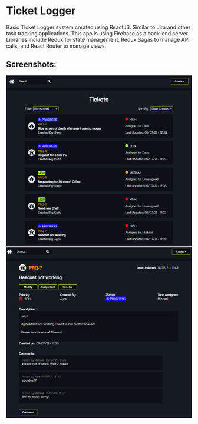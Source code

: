 # Ticket Logger

Basic Ticket Logger system created using ReactJS. Similar to Jira and other task tracking applications. This app is using Firebase as a back-end server. Libraries include Redux for state management, Redux Sagas to manage API calls, and React Router to manage views.

## Screenshots:

<img src="gh-screenshots/s1.PNG" />
<img src="gh-screenshots/s2.PNG" />